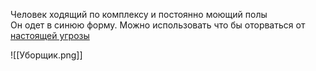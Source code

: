 Человек ходящий по комплексу и постоянно моющий полы  
Он одет в синюю форму. Можно использовать что бы оторваться от [настоящей угрозы](obsidian://open?vault=about-mall&file=%D0%A1%D1%83%D1%89%D0%BD%D0%BE%D1%81%D1%82%D0%B8%2F%D0%9C%D0%BE%D0%BD%D1%81%D1%82%D1%80%D1%8B%2F%D0%90%D0%B3%D1%80%D0%B5%D1%81%D0%B8%D0%B2%D0%BD%D1%8B%D0%B5%2F%D0%9F%D0%B5%D1%80%D0%B2%D1%8B%D0%B5%20%D0%9C%D0%BE%D0%BD%D1%81%D1%82%D1%80%D1%8B)

![[Уборщик.png]]